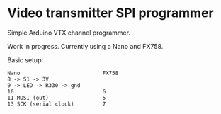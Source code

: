 # Video transmitter SPI programmer

Simple Arduino VTX channel programmer.

Work in progress. Currently using a Nano and FX758.

Basic setup:

    Nano                          FX758
    8 -> S1 -> 3V
    9 -> LED -> R330 -> gnd
    10                            6
    11 MOSI (out)                 5
    13 SCK (serial clock)         7
